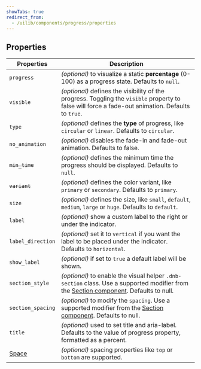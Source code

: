 ```yaml
---
showTabs: true
redirect_from:
  - /uilib/components/progress/properties
---
```


## Properties

| Properties                                  | Description                                                                                                                                                                   |
| ------------------------------------------- | ----------------------------------------------------------------------------------------------------------------------------------------------------------------------------- |
| `progress`                                  | _(optional)_ to visualize a static **percentage** (0-100) as a progress state. Defaults to `null`.                                                                            |
| `visible`                                   | _(optional)_ defines the visibility of the progress. Toggling the `visible` property to false will force a fade-out animation. Defaults to `true`.                            |
| `type`                                      | _(optional)_ defines the **type** of progress, like `circular` or `linear`. Defaults to `circular`.                                                                           |
| `no_animation`                              | _(optional)_ disables the fade-in and fade-out animation. Defaults to false.                                                                                                  |
| ~~`min_time`~~                              | _(optional)_ defines the minimum time the progress should be displayed. Defaults to `null`.                                                                                   |
| ~~`variant`~~                               | _(optional)_ defines the color variant, like `primary` or `secondary`. Defaults to `primary`.                                                                                 |
| `size`                                      | _(optional)_ defines the size, like `small`, `default`, `medium`, `large` or `huge`. Defaults to `default`.                                                                                                |
| `label`                                     | _(optional)_ show a custom label to the right or under the indicator.                                                                                                         |
| `label_direction`                           | _(optional)_ set it to `vertical` if you want the label to be placed under the indicator. Defaults to `horizontal`.                                                           |
| `show_label`                                | _(optional)_ if set to `true` a default label will be shown.                                                                                                                  |
| `section_style`                             | _(optional)_ to enable the visual helper `.dnb-section` class. Use a supported modifier from the [Section component](/uilib/components/section/properties). Defaults to null. |
| `section_spacing`                           | _(optional)_ to modify the `spacing`. Use a supported modifier from the [Section component](/uilib/components/section/properties). Defaults to null.                          |
| `title`                                     | _(optional)_ used to set title and aria-label. Defaults to the value of progress property, formatted as a percent.                                                            |
| [Space](/uilib/components/space/properties) | _(optional)_ spacing properties like `top` or `bottom` are supported.                                                                                                         |
